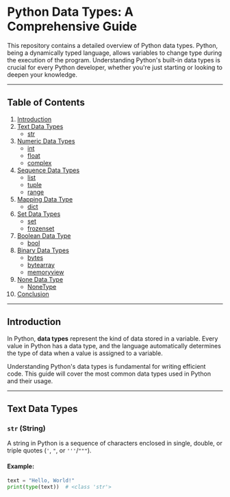 # Python Data Types: A Comprehensive Guide

This repository contains a detailed overview of Python data types. Python, being a dynamically typed language, allows variables to change type during the execution of the program. Understanding Python's built-in data types is crucial for every Python developer, whether you're just starting or looking to deepen your knowledge.

---

## Table of Contents

1. [Introduction](#introduction)
2. [Text Data Types](#text-data-types)
   - [str](#str)
3. [Numeric Data Types](#numeric-data-types)
   - [int](#int)
   - [float](#float)
   - [complex](#complex)
4. [Sequence Data Types](#sequence-data-types)
   - [list](#list)
   - [tuple](#tuple)
   - [range](#range)
5. [Mapping Data Type](#mapping-data-type)
   - [dict](#dict)
6. [Set Data Types](#set-data-types)
   - [set](#set)
   - [frozenset](#frozenset)
7. [Boolean Data Type](#boolean-data-type)
   - [bool](#bool)
8. [Binary Data Types](#binary-data-types)
   - [bytes](#bytes)
   - [bytearray](#bytearray)
   - [memoryview](#memoryview)
9. [None Data Type](#none-data-type)
   - [NoneType](#nonetype)
10. [Conclusion](#conclusion)

---

## Introduction

In Python, **data types** represent the kind of data stored in a variable. Every value in Python has a data type, and the language automatically determines the type of data when a value is assigned to a variable.

Understanding Python's data types is fundamental for writing efficient code. This guide will cover the most common data types used in Python and their usage.

---

## Text Data Types

### `str` (String)
A string in Python is a sequence of characters enclosed in single, double, or triple quotes (`'`, `"`, or `'''`/`"""`).

#### Example:
```python
text = "Hello, World!"
print(type(text))  # <class 'str'>
